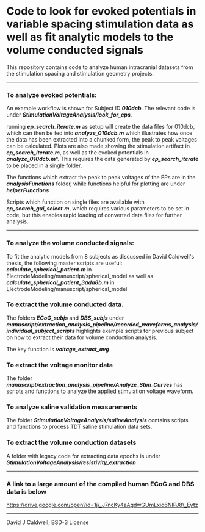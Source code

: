 # Code to look for evoked potentials in variable spacing stimulation data as well as fit analytic models to the volume conducted signals

This repository contains code to analyze human intracranial datasets from the stimulation spacing and stimulation geometry projects.

---


### To analyze evoked potentials:

An example workflow is shown for Subject ID ***010dcb***. The relevant code is under ***StimulationVoltageAnalysis/look_for_eps***.

running ***ep_search_iterate.m*** as setup will create the data files for 010dcb, which can then be fed into ***analyze_010dcb.m*** which illustrates how once the data has been extracted into a chunked form, the peak to peak voltages can be calculated. Plots are also made showing the stimulation artifact in ***ep_search_iterate.m***, as well as the evoked potentials in ***analyze_010dcb.m****. This requires the data generated by ***ep_search_iterate*** to be placed in a single folder.  

The functions which extract the peak to peak voltages of the EPs are in the ***analysisFunctions*** folder, while functions helpful for plotting are under ***helperFunctions***

Scripts which function on single files are available with ***ep_search_gui_select.m***, which requires various parameters to be set in code, but this enables rapid loading of converted data files for further analysis. 

---

### To analyze the volume conducted signals:

To fit the analytic models from 8 subjects as discussed in David Caldwell's thesis, the following master scripts are useful:  ***calculate_spherical_patient.m*** in ElectrodeModeling/manuscript/spherical_model as well as
***calculate_spherical_patient_3ada8b.m*** in ElectrodeModeling/manuscript/spherical_model

### To extract the volume conducted data.

The folders ***ECoG_subjs*** and ***DBS_subjs*** under ***manuscript/extraction_analysis_pipeline/recorded_waveforms_analysis/individual_subject_scripts*** highlights example scripts for previous subject on how to extract their data for volume conduction analysis.

The key function is ***voltage_extract_avg***

### To extract the voltage monitor data

The folder ***manuscript/extraction_analysis_pipeline/Analyze_Stim_Curves*** has scripts and functions to analyze the applied stimulation voltage waveform.


### To analyze saline validation measurements

The folder ***StimulationVoltageAnalysis/salineAnalysis*** contains scripts and functions to process TDT saline stimulation data sets.

### To extract the volume conduction datasets

A folder with legacy code for extracting data epochs is under ***StimulationVoltageAnalysis/resistivity_extraction***

---
### A link to a large amount of the compiled human ECoG and DBS data is below

https://drive.google.com/open?id=1j\_J7ncKy4aAgdwGUmLxid6NIPJ8\_Eytz

---

David J Caldwell, BSD-3 License
